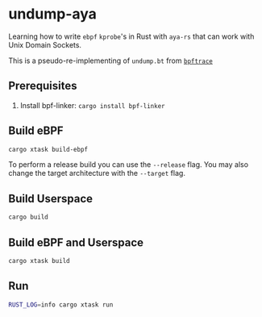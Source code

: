 # undump-aya

Learning how to write `ebpf` `kprobe`'s in Rust with `aya-rs` that can work with Unix Domain Sockets.

This is a pseudo-re-implementing of `undump.bt` from [`bpftrace`](https://github.com/bpftrace/bpftrace)

## Prerequisites

1. Install bpf-linker: `cargo install bpf-linker`

## Build eBPF

```bash
cargo xtask build-ebpf
```

To perform a release build you can use the `--release` flag.
You may also change the target architecture with the `--target` flag.

## Build Userspace

```bash
cargo build
```

## Build eBPF and Userspace

```bash
cargo xtask build
```

## Run

```bash
RUST_LOG=info cargo xtask run
```
